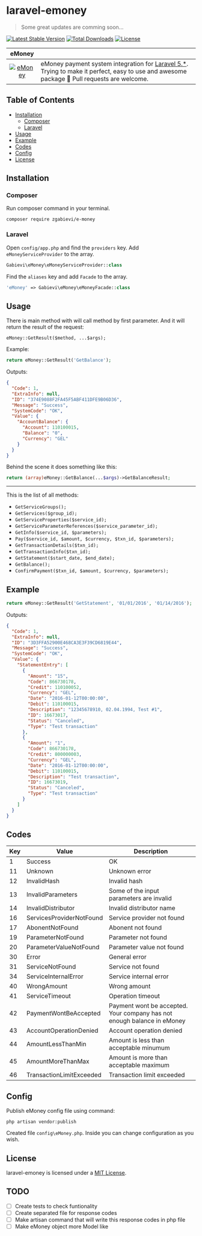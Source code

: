 # laravel-emoney

> Some great updates are comming soon...

[![Latest Stable Version](https://poser.pugx.org/zgabievi/e-money/version?format=flat-square)](https://packagist.org/packages/zgabievi/e-money) [![Total Downloads](https://poser.pugx.org/zgabievi/e-money/d/total?format=flat-square)](https://packagist.org/packages/zgabievi/e-money) [![License](https://poser.pugx.org/zgabievi/e-money/license?format=flat-square)](https://packagist.org/packages/zgabievi/e-money)

| eMoney |     |
|:----------:|:----|
| [![eMoney](https://i.imgsafe.org/fbbe1c636f.png)](https://github.com/zgabievi/laravel-emoney) | eMoney payment system integration for [Laravel 5.*](http://laravel.com/). Trying to make it perfect, easy to use and awesome package :tada: Pull requests are welcome. |

## Table of Contents
- [Installation](#installation)
    - [Composer](#composer)
    - [Laravel](#laravel)
- [Usage](#usage)
- [Example](#example)
- [Codes](#codes)
- [Config](#config)
- [License](#license)

## Installation

### Composer

Run composer command in your terminal.

    composer require zgabievi/e-money

### Laravel

Open `config/app.php` and find the `providers` key. Add `eMoneyServiceProvider` to the array.

```php
Gabievi\eMoney\eMoneyServiceProvider::class
```

Find the `aliases` key and add `Facade` to the array. 

```php
'eMoney' => Gabievi\eMoney\eMoneyFacade::class
```

## Usage

There is main method with will call method by first parameter.
And it will return the result of the request:

`eMoney::GetResult($method, ...$args);`

Example:

```php
return eMoney::GetResult('GetBalance');
```

Outputs:

```json
{
  "Code": 1,
  "ExtraInfo": null,
  "ID": "374E9088F2FA45F5ABF411DFE9B06D36",
  "Message": "Success",
  "SystemCode": "OK",
  "Value": {
    "AccountBalance": {
      "Account": 110100015,
      "Balance": "0",
      "Currency": "GEL"
    }
  }
}
```

Behind the scene it does something like this:

```php
return (array)eMoney::GetBalance(...$args)->GetBalanceResult;
```

---

This is the list of all methods:

- `GetServiceGroups();`
- `GetServices($group_id);`
- `GetServiceProperties($service_id);`
- `GetServiceParameterReferences($service_parameter_id);`
- `GetInfo($service_id, $parameters);`
- `Pay($service_id, $amount, $currency, $txn_id, $parameters);`
- `GetTransactionDetails($txn_id);`
- `GetTransactionInfo($txn_id);`
- `GetStatement($start_date, $end_date);`
- `GetBalance();`
- `ConfirmPayment($txn_id, $amount, $currency, $parameters);`

## Example

```php
return eMoney::GetResult('GetStatement', '01/01/2016', '01/14/2016');
```

Outputs:

```json
{
  "Code": 1,
  "ExtraInfo": null,
  "ID": "3D3FFA52900E468CA3E3F39CD6819E44",
  "Message": "Success",
  "SystemCode": "OK",
  "Value": {
    "StatementEntry": [
      {
        "Amount": "15",
        "Code": 866730178,
        "Credit": 110100052,
        "Currency": "GEL",
        "Date": "2016-01-12T00:00:00",
        "Debit": 110100015,
        "Description": "12345678910, 02.04.1994, Test #1",
        "ID": 16673017,
        "Status": "Canceled",
        "Type": "Test transaction"
      },
      {
        "Amount": "1",
        "Code": 866730178,
        "Credit": 800000003,
        "Currency": "GEL",
        "Date": "2016-01-12T00:00:00",
        "Debit": 110100015,
        "Description": "Test transaction",
        "ID": 16673019,
        "Status": "Canceled",
        "Type": "Test transaction"
      }
    ]
  }
}
```

## Codes

| Key | Value                    | Description                                                             |
|-----|--------------------------|-------------------------------------------------------------------------|
| 1   | Success                  | OK                                                                      |
| 11  | Unknown                  | Unknown error                                                           |
| 12  | InvalidHash              | Invalid hash                                                            |
| 13  | InvalidParameters        | Some of the input parameters are invalid                                |
| 14  | InvalidDistributor       | Invalid distributor name                                                |
| 16  | ServicesProviderNotFound | Service provider not found                                              |
| 17  | AbonentNotFound          | Abonent not found                                                       |
| 19  | ParameterNotFound        | Parameter not found                                                     |
| 20  | ParameterValueNotFound   | Parameter value not found                                               |
| 30  | Error                    | General error                                                           |
| 31  | ServiceNotFound          | Service not found                                                       |
| 34  | ServiceInternalError     | Service internal error                                                  |
| 40  | WrongAmount              | Wrong amount                                                            |
| 41  | ServiceTimeout           | Operation timeout                                                       |
| 42  | PaymentWontBeAccepted    | Payment wont be accepted. Your company has not enough balance in eMoney |
| 43  | AccountOperationDenied   | Account operation denied                                                |
| 44  | AmountLessThanMin        | Amount is less than acceptable minumum                                  |
| 45  | AmountMoreThanMax        | Amount is more than acceptable maximum                                  |
| 46  | TransactionLimitExceeded | Transaction limit exceeded                                              |

## Config

Publish eMoney config file using command:

```
php artisan vendor:publish
```

Created file `config\eMoney.php`. Inside you can change configuration as you wish.

## License

laravel-emoney is licensed under a  [MIT License](https://github.com/zgabievi/laravel-promocodes/blob/master/LICENSE).

## TODO
- [ ] Create tests to check funtionality
- [ ] Create separated file for response codes
- [ ] Make artisan command that will write this response codes in php file
- [ ] Make eMoney object more Model like
